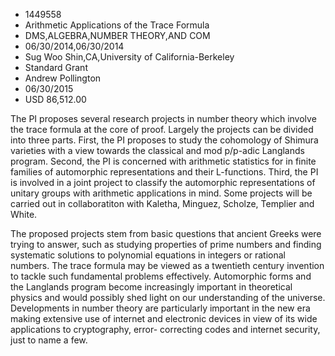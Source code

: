 
* 1449558
* Arithmetic Applications of the Trace Formula
* DMS,ALGEBRA,NUMBER THEORY,AND COM
* 06/30/2014,06/30/2014
* Sug Woo Shin,CA,University of California-Berkeley
* Standard Grant
* Andrew Pollington
* 06/30/2015
* USD 86,512.00

The PI proposes several research projects in number theory which involve the
trace formula at the core of proof. Largely the projects can be divided into
three parts. First, the PI proposes to study the cohomology of Shimura varieties
with a view towards the classical and mod p/p-adic Langlands program. Second,
the PI is concerned with arithmetic statistics for in finite families of
automorphic representations and their L-functions. Third, the PI is involved in
a joint project to classify the automorphic representations of unitary groups
with arithmetic applications in mind. Some projects will be carried out in
collaboratiton with Kaletha, Minguez, Scholze, Templier and White.

The proposed projects stem from basic questions that ancient Greeks were trying
to answer, such as studying properties of prime numbers and finding systematic
solutions to polynomial equations in integers or rational numbers. The trace
formula may be viewed as a twentieth century invention to tackle such
fundamental problems effectively. Automorphic forms and the Langlands program
become increasingly important in theoretical physics and would possibly shed
light on our understanding of the universe. Developments in number theory are
particularly important in the new era making extensive use of internet and
electronic devices in view of its wide applications to cryptography, error-
correcting codes and internet security, just to name a few.
